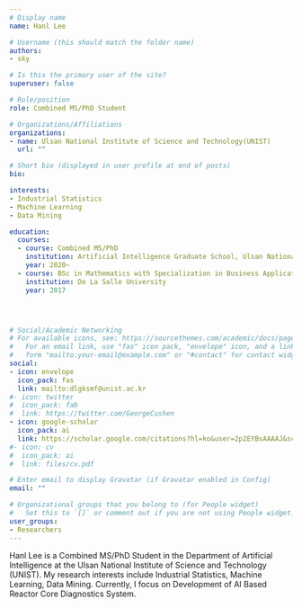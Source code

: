 ```yaml
---
# Display name
name: Hanl Lee

# Username (this should match the folder name)
authors:
- sky

# Is this the primary user of the site?
superuser: false

# Role/position
role: Combined MS/PhD Student

# Organizations/Affiliations
organizations:
- name: Ulsan National Institute of Science and Technology(UNIST)
  url: ""

# Short bio (displayed in user profile at end of posts)
bio: 

interests:
- Industrial Statistics
- Machine Learning
- Data Mining

education:
  courses:
  - course: Combined MS/PhD 
    institution: Artificial Intelligence Graduate School, Ulsan National Institute of Science and Technology
    year: 2020~
  - course: BSc in Mathematics with Specialization in Business Applications
    institution: De La Salle University
    year: 2017




# Social/Academic Networking
# For available icons, see: https://sourcethemes.com/academic/docs/page-builder/#icons
#   For an email link, use "fas" icon pack, "envelope" icon, and a link in the
#   form "mailto:your-email@example.com" or "#contact" for contact widget.
social:
- icon: envelope
  icon_pack: fas
  link: mailto:dlgksmf@unist.ac.kr
#- icon: twitter
#  icon_pack: fab
#  link: https://twitter.com/GeorgeCushen
- icon: google-scholar
  icon_pack: ai
  link: https://scholar.google.com/citations?hl=ko&user=2p2EYBsAAAAJ&scilu=&scisig=AMD79ooAAAAAX1XTb8ULFCxWjfT64SumRGUWjWY9LtfQ&gmla=AJsN-F6tggYdMHHbGJkuJ8PSw6lTD2_0OvE2lKfsA0u48jSx3iDwZdnbJr0AEGGxFie4W3f0Fn1WZ8r_fLgygC_F_of1ytGjEvZ9ObvgvX68E_xtMlvHMGV1Bn1hhDrW-ooR5GK-P1IYbDR4zqQcQTEU7JHHR5J7UA&sciund=15537551416573662559
#- icon: cv
#  icon_pack: ai
#  link: files/cv.pdf

# Enter email to display Gravatar (if Gravatar enabled in Config)
email: ""

# Organizational groups that you belong to (for People widget)
#   Set this to `[]` or comment out if you are not using People widget.
user_groups:
- Researchers
---
```


Hanl Lee is a Combined MS/PhD Student in the Department of Artificial Intelligence at the Ulsan National Institute of Science and Technology (UNIST). My research interests include Industrial Statistics, Machine Learning, Data Mining. Currently, I focus on Development of AI Based Reactor Core Diagnostics System. 